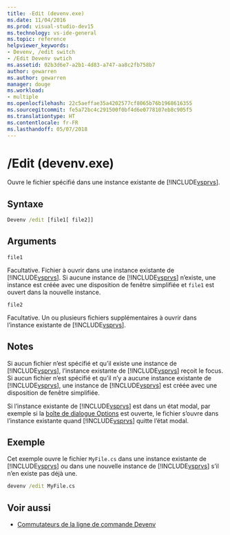 ```yaml
---
title: -Edit (devenv.exe)
ms.date: 11/04/2016
ms.prod: visual-studio-dev15
ms.technology: vs-ide-general
ms.topic: reference
helpviewer_keywords:
- Devenv, /edit switch
- /Edit Devenv swtich
ms.assetid: 02b3d6e7-a2b1-4d83-a747-aa8c2fb758b7
author: gewarren
ms.author: gewarren
manager: douge
ms.workload:
- multiple
ms.openlocfilehash: 22c5aeffae35a4202577cf8065b76b1968616355
ms.sourcegitcommit: fe5a72bc4c291500f0bf4d6e0778107eb8c905f5
ms.translationtype: HT
ms.contentlocale: fr-FR
ms.lasthandoff: 05/07/2018
---
```

# <a name="edit-devenvexe"></a>/Edit (devenv.exe)
Ouvre le fichier spécifié dans une instance existante de [!INCLUDE[vsprvs](../../code-quality/includes/vsprvs_md.md)].

## <a name="syntax"></a>Syntaxe

```cmd
Devenv /edit [file1[ file2]]
```

## <a name="arguments"></a>Arguments
 `file1`

 Facultative. Fichier à ouvrir dans une instance existante de [!INCLUDE[vsprvs](../../code-quality/includes/vsprvs_md.md)]. Si aucune instance de [!INCLUDE[vsprvs](../../code-quality/includes/vsprvs_md.md)] n’existe, une instance est créée avec une disposition de fenêtre simplifiée et `file1` est ouvert dans la nouvelle instance.

 `file2`

 Facultative. Un ou plusieurs fichiers supplémentaires à ouvrir dans l’instance existante de [!INCLUDE[vsprvs](../../code-quality/includes/vsprvs_md.md)].

## <a name="remarks"></a>Notes
 Si aucun fichier n’est spécifié et qu’il existe une instance de [!INCLUDE[vsprvs](../../code-quality/includes/vsprvs_md.md)], l’instance existante de [!INCLUDE[vsprvs](../../code-quality/includes/vsprvs_md.md)] reçoit le focus. Si aucun fichier n’est spécifié et qu’il n’y a aucune instance existante de [!INCLUDE[vsprvs](../../code-quality/includes/vsprvs_md.md)], une instance de [!INCLUDE[vsprvs](../../code-quality/includes/vsprvs_md.md)] est créée avec une disposition de fenêtre simplifiée.

 Si l’instance existante de [!INCLUDE[vsprvs](../../code-quality/includes/vsprvs_md.md)] est dans un état modal, par exemple si la [boîte de dialogue Options](../../ide/reference/options-dialog-box-visual-studio.md) est ouverte, le fichier s’ouvre dans l’instance existante quand [!INCLUDE[vsprvs](../../code-quality/includes/vsprvs_md.md)] quitte l’état modal.

## <a name="example"></a>Exemple
 Cet exemple ouvre le fichier `MyFile.cs` dans une instance existante de [!INCLUDE[vsprvs](../../code-quality/includes/vsprvs_md.md)] ou dans une nouvelle instance de [!INCLUDE[vsprvs](../../code-quality/includes/vsprvs_md.md)] s’il n’en existe pas déjà une.

```cmd
devenv /edit MyFile.cs
```

## <a name="see-also"></a>Voir aussi

- [Commutateurs de la ligne de commande Devenv](../../ide/reference/devenv-command-line-switches.md)